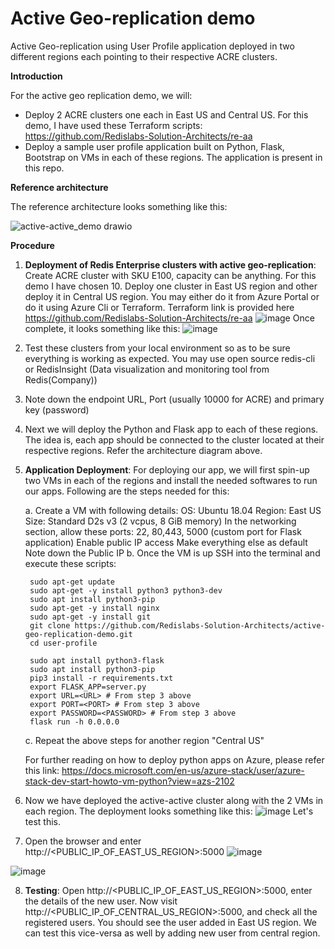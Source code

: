 # Active Geo-replication demo
Active Geo-replication using User Profile application deployed in two different regions each pointing to their respective ACRE clusters.


**Introduction**

For the active geo replication demo, we will:
* Deploy 2 ACRE clusters one each in East US and Central US. For this demo, I have used these Terraform scripts: https://github.com/Redislabs-Solution-Architects/re-aa
* Deploy a sample user profile application built on Python, Flask, Bootstrap on VMs in each of these regions. The application is present in this repo.

**Reference architecture**

The reference architecture looks something like this:

![active-active_demo drawio](https://user-images.githubusercontent.com/26322220/144104403-a4b1cc7f-9bcb-4a5c-aebb-311240a5105f.png)


**Procedure**
1. **Deployment of Redis Enterprise clusters with active geo-replication**: Create ACRE cluster with SKU E100, capacity can be anything. For this demo I have chosen 10. Deploy one cluster in East US region and other deploy it in Central US region. You may either do it from Azure Portal or do it using Azure Cli or Terraform. Terraform link is provided here https://github.com/Redislabs-Solution-Architects/re-aa
![image](https://user-images.githubusercontent.com/26322220/143982955-381f77b0-33db-4eb1-93df-8819192d7ae2.png)
Once complete, it looks something like this:
![image](https://user-images.githubusercontent.com/26322220/144082884-6ebeb6fa-8d9b-4470-ae68-56a41a09579e.png)


2. Test these clusters from your local environment so as to be sure everything is working as expected. You may use open source redis-cli or RedisInsight (Data visualization and monitoring tool from Redis(Company))

3. Note down the endpoint URL, Port (usually 10000 for ACRE) and primary key (password)

4. Next we will deploy the Python and Flask app to each of these regions. The idea is, each app should be connected to the cluster located at their respective regions. Refer the architecture diagram above.

5. **Application Deployment**: For deploying our app, we will first spin-up two VMs in each of the regions and install the needed softwares to run our apps. Following are the steps needed for this:

    a. Create a VM with following details:
        OS: Ubuntu 18.04 
        Region: East US
        Size: Standard D2s v3 (2 vcpus, 8 GiB memory)
        In the networking section, allow these ports: 22, 80,443, 5000 (custom port for Flask application)
        Enable public IP access
        Make everything else as default
        Note down the Public IP 
    b. Once the VM is up SSH into the terminal and execute these scripts:

        sudo apt-get update
        sudo apt-get -y install python3 python3-dev
        sudo apt install python3-pip
        sudo apt-get -y install nginx
        sudo apt-get -y install git
        git clone https://github.com/Redislabs-Solution-Architects/active-geo-replication-demo.git
        cd user-profile

        sudo apt install python3-flask
        sudo apt install python3-pip
        pip3 install -r requirements.txt
        export FLASK_APP=server.py
        export URL=<URL> # From step 3 above
        export PORT=<PORT> # From step 3 above
        export PASSWORD=<PASSWORD> # From step 3 above
        flask run -h 0.0.0.0

    c.  Repeat the above steps for another region "Central US"
    
    For further reading on how to deploy python apps on Azure, please refer this link: https://docs.microsoft.com/en-us/azure-stack/user/azure-stack-dev-start-howto-vm-python?view=azs-2102
    
6. Now we have deployed the active-active cluster along with the 2 VMs in each region. The deployment looks something like this:
![image](https://user-images.githubusercontent.com/26322220/144066272-4628370d-ba1d-4567-a1be-ceb1436e547f.png)
Let's test this.

7. Open the browser and enter http://<PUBLIC_IP_OF_EAST_US_REGION>:5000
![image](https://user-images.githubusercontent.com/26322220/144080885-13372fa1-353a-42ca-9587-7f40eafc5843.png)

![image](https://user-images.githubusercontent.com/26322220/144081701-9dc03936-1343-4715-acb5-e6746b07dc0a.png)

8. **Testing**: 
Open http://<PUBLIC_IP_OF_EAST_US_REGION>:5000, enter the details of the new user. 
Now visit  http://<PUBLIC_IP_OF_CENTRAL_US_REGION>:5000, and check all the registered users.
You should see the user added in East US region. 
We can test this vice-versa as well by adding new user from central region.



